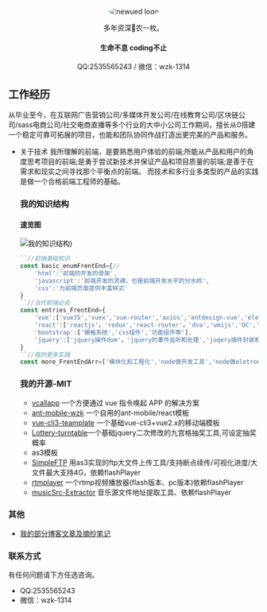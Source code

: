 <p align="center">
    <img alt="newued logo" src="https://avatars2.githubusercontent.com/u/19658614?s=200&v=4" style="border-radius:50%;">
</p>
<p align="center">多年资深🐴农一枚。</p>
<h4 align="center">生命不息  coding不止</h4>
<p  align="center">QQ:2535565243    /  微信：wzk-1314</p>

## 工作经历
从毕业至今，在互联网广告营销公司/多媒体开发公司/在线教育公司/区块链公司/sass电商公司/社交电商直播等多个行业的大中小公司工作期间，擅长从0搭建一个稳定可靠可拓展的项目，也能和团队协同作战打造出更完美的产品和服务。
- 关于技术
    我所理解的前端，是要熟悉用户体验的前端;所能从产品和用户的角度思考项目的前端;是勇于尝试新技术并保证产品和项目质量的前端;是善于在需求和现实之间寻找那个平衡点的前端。
    而技术和多行业多类型的产品的实践是做一个合格前端工程师的基础。
    
    ### 我的知识结构
    #### 速览图
    ![我的知识结构](https://s1.ax1x.com/2020/07/20/U4Xii8.png))

    ```javascript
    ``//前端基础知识
    const basic_enumFrentEnd={//
        'html':'前端的开发的骨架',
        'javascript':'前端开发的灵魂，也是前端开发水平的分水岭',
        'css':'为前端页面提供丰富样式'
    }
    ``//当代前端必会
    const entries_FrentEnd={
        'vue':['vueJS','vuex','vue-router','axios','antdesign-vue','elementUI',...'其他vue生态'],
        'react':['reactjs'，'redux','react-router'，'dva','umijs','OC','redux-saga'，'redux-thunk','preact','jsx',...'其他react生态'],
        'bootstrap':['栅格系统','css组件','功能组件等'],
        'jquery':['jquery操作dom'，'jquery的事件监听和处理','juqery插件封装和使用']
    } 
    ``//我的更多实践
    const more_FrentEndArr=['模块化和工程化','node做开发工具','node做eletron应用','node搭建简单后台服务','loopback、koa、express等后台框使用']     
    
    ```
    ### 我的开源-MIT
    -   [ vcallapp](https://www.npmjs.com/package/vcallapp) 一个方便通过 vue 指令唤起 APP 的解决方案
    -    [ant-mobile-wzk](https://www.npmjs.com/package/antd-mobile-wzk) 一个自用的ant-mobile/react模板
    -    [vue-cli3-teamplate](https://github.com/newued/vue-cli3-template) 一个基础vue-cli3+vue2.x的移动端模板
    - [Lottery-turntable](https://github.com/newued/Lottery-turntable)一个基础jquery二次修改的九宫格抽奖工具,可设定抽奖概率
    - as3模板
    - [SimpleFTP](https://github.com/newued/SimpleFTP) 用as3实现的ftp大文件上传工具/支持断点续传/可视化进度/大文件最大支持4G，依赖flashPlayer
    - [rtmplayer](https://github.com/newued/rtmplayer) 一个rtmp视频播放器(flash版本、pc版本)依赖flashPlayer
    - [musicSrc-Extractor](https://github.com/newued/musicSrc-Extractor) 音乐源文件地址提取工具、依赖flashPlayer
    
    

### 其他
- [我的部分博客文章及摘抄笔记](https://github.com/newued/me/issues)


### 联系方式
有任何问题请下方任选咨询。
- QQ:2535565243
- 微信：wzk-1314